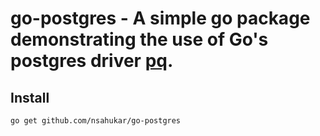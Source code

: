 # go-postgres - A simple go package demonstrating the use of Go's postgres driver [pq]("https://github.com/lib/pq").

## Install
```shell
go get github.com/nsahukar/go-postgres
```

